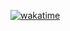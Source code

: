 [![wakatime](https://wakatime.com/badge/user/e825d53b-389f-45f4-8bce-297bde033167/project/018c9775-8a8a-4e29-889c-5cd10e4fc752.svg)](https://wakatime.com/badge/user/e825d53b-389f-45f4-8bce-297bde033167/project/018c9775-8a8a-4e29-889c-5cd10e4fc752)
